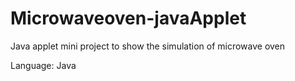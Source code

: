 # Microwaveoven-javaApplet
Java applet mini project to show the simulation of microwave oven

Language: Java
